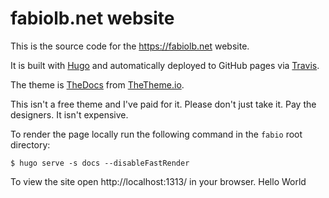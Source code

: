 # fabiolb.net website

This is the source code for the https://fabiolb.net website.

It is built with [Hugo](https://gohugo.io/) and automatically deployed to GitHub pages via
[Travis](https://travis-ci.org/).

The theme is [TheDocs](http://thetheme.io/thedocs/) from [TheTheme.io](http://thetheme.io/).

This isn't a free theme and I've paid for it. Please don't just take it. Pay the designers.
It isn't expensive.

To render the page locally run the following command in the `fabio` root directory:

    $ hugo serve -s docs --disableFastRender

To view the site open http://localhost:1313/ in your browser.
Hello World
